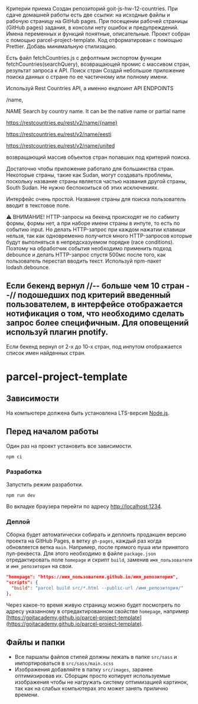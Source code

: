 Критерии приема Создан репозиторий goit-js-hw-12-countries. При сдаче домашней работы есть две
ссылки: на исходные файлы и рабочую страницу на GitHub pages. При посещении рабочей страницы (GitHub
pages) задания, в консоли нету ошибок и предупреждений. Имена переменных и функций понятные,
описательные. Проект собран с помощью parcel-project-template. Код отформатирован с помощью
Prettier. Добавь минимальную стилизацию.

Есть файл fetchCountries.js с дефолтным экспортом функции fetchCountries(searchQuery), возвращающей
промис с массивом стран, результат запроса к API. Поиск стран Создай небольшое приложение поиска
данных о стране по ее частичному или полному имени.

Используй Rest Countries API, а именно ендпоинт API ENDPOINTS

/name,

NAME Search by country name. It can be the native name or partial name

https://restcountries.eu/rest/v2/name/{name}

https://restcountries.eu/rest/v2/name/eesti

https://restcountries.eu/rest/v2/name/united

возвращающий массив объектов стран попавших под критерий поиска.

Достаточно чтобы приложение работало для большинства стран. Некоторые страны, такие как Sudan, могут
создавать проблемы, поскольку название страны является частью названия другой страны, South Sudan.
Не нужно беспокоиться об этих исключениях.

Интерфейс очень простой. Название страны для поиска пользователь вводит в текстовое поле.

⚠️ ВНИМАНИЕ! HTTP-запросы на бекенд происходят не по сабмиту формы, формы нет, а при наборе имени
страны в инпуте, то есть по событию input. Но делать HTTP-запрос при каждом нажатии клавиши нельзя,
так как одновременно получится много HTTP-запросов которые будут выполняться в непредсказуемом
порядке (race conditions). Поэтому на обработчик события необходимо применить подход debounce и
делать HTTP-запрос спустя 500мс после того, как пользователь перестал вводить текст. Используй
npm-пакет lodash.debounce.

## Если бекенд вернул //-- больше чем 10 стран --// подошедших под критерий введенный пользователем, в интерфейсе отображается нотификация о том, что необходимо сделать запрос более специфичным. Для оповещений используй плагин pnotify.

Если бекенд вернул от 2-х до 10-х стран, под инпутом отображается список имен найденных стран.

# parcel-project-template

## Зависимости

На компьютере должена быть установлена LTS-версия [Node.js](https://nodejs.org/en/).

## Перед началом работы

Один раз на проект установить все зависимости.

```shell
npm ci
```

### Разработка

Запустить режим разработки.

```shell
npm run dev
```

Во вкладке браузера перейти по адресу [http://localhost:1234](http://localhost:1234).

### Деплой

Сборка будет автоматически собирать и деплоить продакшен версию проекта на GitHub Pages, в ветку
`gh-pages`, каждый раз когда обновляется ветка `main`. Например, после прямого пуша или принятого
пул-реквеста. Для этого необходимо в файле `package.json` отредактировать поле `homepage` и скрипт
`build`, заменив `имя_пользователя` и `имя_репозитория` на свои.

```json
"homepage": "https://имя_пользователя.github.io/имя_репозитория",
"scripts": {
  "build": "parcel build src/*.html --public-url /имя_репозитория/"
},
```

Через какое-то время живую страницу можно будет посмотреть по адресу указанному в отредактированном
свойстве `homepage`, например
[https://goitacademy.github.io/parcel-project-template](https://goitacademy.github.io/parcel-project-template).

## Файлы и папки

- Все паршалы файлов стилей должны лежать в папке `src/sass` и импортироваться в
  `src/sass/main.scss`
- Изображения добавляйте в папку `src/images`, заранее оптимизировав их. Сборщик просто копирует
  используемые изображения чтобы не нагружать систему оптимизацией картинок, так как на слабых
  компьютерах это может занять прилично времени.
